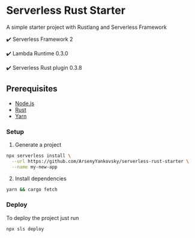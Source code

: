# Serverless Rust Starter

A simple starter project with Rustlang and Serverless Framework

✔️ Serverless Framework 2

✔️ Lambda Runtime 0.3.0

✔️ Serverless Rust plugin 0.3.8


## Prerequisites

- [Node.js](https://nodejs.org/en/)
- [Rust](https://www.rust-lang.org/tools/install)
- [Yarn](https://classic.yarnpkg.com/en/) 

### Setup

1. Generate a project

```bash
npx serverless install \
  --url https://github.com/ArsenyYankovsky/serverless-rust-starter \
  --name my-new-app
```

2. Install dependencies

```bash
yarn && cargo fetch
```

### Deploy

To deploy the project just run 

```bash
npx sls deploy
```
